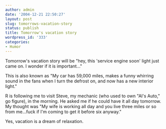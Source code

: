 ```yaml
---
author: admin
date: '2004-12-21 22:50:27'
layout: post
slug: tomorrows-vacation-story
status: publish
title: Tomorrow's vacation story
wordpress_id: '333'
categories:
- Humor
---
```

Tomorrow's vacation story will be "hey, this 'service engine soon' light just came on. I wonder if it is important..."

This is also known as "My car has 59,000 miles, makes a funny whirring sound in the fans when I turn the defrost on, and now has a new interior light."

R is following me to visit Steve, my mechanic (who used to own "Al's Auto," go figure), in the morning. He asked me if he could have it all day tomorrow. My thought was "My wife is working all day and you live three miles or so from me...fuck if I'm coming to get it before six anyway."

Yes, vacation is a dream of relaxation.
